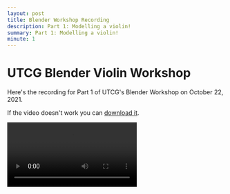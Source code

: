 ```yaml
---
layout: post
title: Blender Workshop Recording
description: Part 1: Modelling a violin!
summary: Part 1: Modelling a violin!
minute: 1
---
```


# UTCG Blender Violin Workshop

Here's the recording for Part 1 of UTCG's Blender Workshop on October 22, 2021.

If the video doesn't work you can <a href="https://github.com/UTCG/workshops/releases/download/v1.0.1/Blender.mp4">download it</a>.

<video style="max-width:100%" src="https://github.com/UTCG/workshops/releases/download/v1.0.1/Blender.mp4"></video>
